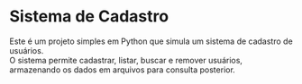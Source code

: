 # Sistema de Cadastro

Este é um projeto simples em Python que simula um sistema de cadastro de usuários.  
O sistema permite cadastrar, listar, buscar e remover usuários, armazenando os dados em arquivos para consulta posterior.